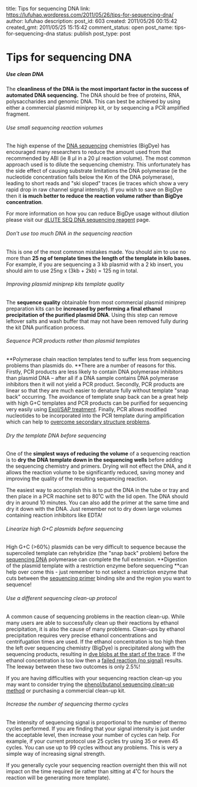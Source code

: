 title: Tips for sequencing DNA
link: https://lufuhao.wordpress.com/2011/05/26/tips-for-sequencing-dna/
author: lufuhao
description: 
post_id: 603
created: 2011/05/26 00:15:42
created_gmt: 2011/05/25 15:15:42
comment_status: open
post_name: tips-for-sequencing-dna
status: publish
post_type: post

# Tips for sequencing DNA

##### Use clean DNA

The **cleanliness of the DNA is the most important factor in the success of automated DNA sequencing.** The DNA should be free of proteins, RNA, polysaccharides and genomic DNA. This can best be achieved by using either a commercial plasmid miniprep kit, or by sequencing a PCR amplified fragment. 

###### Use small sequencing reaction volumes

The high expense of the [DNA sequencing](http://www.nucleics.com/DNA_sequencing_tools/DNA_sequencing_tools.html) chemistries (BigDye) has encouraged many researchers to reduce the amount used from that recommended by ABI (ie 8 µl in a 20 µl reaction volume). The most common approach used is to dilute the sequencing chemistry. This unfortunately has the side effect of causing substrate limitations the DNA polymerase (ie the nucleotide concentration falls below the Km of the DNA polymerase), leading to short reads and "ski sloped" traces (ie traces which show a very rapid drop in raw channel signal intensity). If you wish to save on BigDye then it **is much better to reduce the reaction volume rather than BigDye concentration**. 

For more information on how you can reduce BigDye usage without dilution please visit our [dLUTE SEQ DNA sequencing reagent](http://www.nucleics.com/DNA_sequencing_tools/DNA-sequencing-dlute-seq.html) page. 

###### Don't use too much DNA in the sequencing reaction 

This is one of the most common mistakes made. You should aim to use no more than **25 ng of template times the length of the template in kilo bases.** For example, if you are sequencing a 3 kb plasmid with a 2 kb insert, you should aim to use 25ng x (3kb + 2kb) = 125 ng in total. 

###### Improving plasmid miniprep kits template quality 

The **sequence quality** obtainable from most commercial plasmid miniprep preparation kits can be **increased by performing a final ethanol precipitation of the purified plasmid DNA**. Using this step can remove leftover salts and wash buffer that may not have been removed fully during the kit DNA purification process. 

###### Sequence PCR products rather than plasmid templates

**Polymerase chain reaction templates tend to suffer less from sequencing problems than plasmids do. **There are a number of reasons for this. Firstly, PCR products are less likely to contain DNA polymerase inhibitors than plasmid DNA – after all if a DNA sample contains DNA polymerase inhibitors then it will not yield a PCR product. Secondly, PCR products are linear so that they are much easier to denature fully without template "snap back" occurring. The avoidance of template snap back can be a great help with high G+C templates and PCR products can be purified for sequencing very easily using [ExoI/SAP treatment](http://www.nucleics.com/DNA_sequencing_support/exonucleaseI-SAP-PCR-protocol.html). Finally, PCR allows modified nucleotides to be incorporated into the PCR template during amplification which can help to [overcome secondary structure problems](http://www.nucleics.com/DNA_sequencing_support/DNA-sequencing-hard-stops.html). 

###### Dry the template DNA before sequencing

One of the **simplest ways of reducing the volume** of a sequencing reaction is to **dry the DNA template down in the sequencing wells** before adding the sequencing chemistry and primers. Drying will not effect the DNA, and it allows the reaction volume to be significantly reduced, saving money and improving the quality of the resulting sequencing reaction. 

The easiest way to accomplish this is to put the DNA in the tube or tray and then place in a PCR machine set to 80˚C with the lid open. The DNA should dry in around 10 minutes. You can also add the primer at the same time and dry it down with the DNA. Just remember not to dry down large volumes containing reaction inhibitors like EDTA! 

###### Linearize high G+C plasmids before sequencing

High G+C (>60%) plasmids can be very difficult to sequence because the supercoiled template can rehybridize (the "snap back" problem) before the [sequencing DNA](http://www.nucleics.com/DNA_sequencing_tools/DNA_sequencing_tools.html) polymerase can complete the full extension. **Digestion of the plasmid template with a restriction enzyme before sequencing **can help over come this - just remember to not select a restriction enzyme that cuts between the [sequencing primer](http://www.nucleics.com/genome_sequencing_services/genome_sequencing_services.html) binding site and the region you want to sequence! 

###### Use a different sequencing clean-up protocol

A common cause of sequencing problems in the reaction clean-up. While many users are able to successfully clean up their reactions by ethanol precipitation, it is also the cause of many problems. Clean-ups by ethanol precipitation requires very precise ethanol concentrations and centrifugation times are used. If the ethanol concentration is too high then the left over sequencing chemistry (BigDye) is precipitated along with the sequencing products, resulting in [dye blobs at the start of the trace](http://www.nucleics.com/DNA_sequencing_support/DNA-sequencing-dye-blobs.html). If the ethanol concentration is too low then a [failed reaction (no signal)](http://www.nucleics.com/DNA_sequencing_support/DNA-sequencing-failed-reaction.html) results. The leeway between these two outcomes is only 2.5%! 

If you are having difficulties with your sequencing reaction clean-up you may want to consider trying the [phenol/butanol sequencing clean-up method](http://www.nucleics.com/DNA_sequencing_support/dna-sequencing-cleanup-protocol.html) or purchasing a commercial clean-up kit. 

###### Increase the number of sequencing thermo cycles

The intensity of sequencing signal is proportional to the number of thermo cycles performed. If you are finding that your signal intensity is just under the acceptable level, then increase your number of cycles can help. For example, if your current protocol use 25 cycles try using 35 or even 45 cycles. You can use up to 99 cycles without any problems. This is very a simple way of increasing signal strength. 

If you generally cycle your sequencing reaction overnight then this will not impact on the time required (ie rather than sitting at 4˚C for hours the reaction will be generating more template).